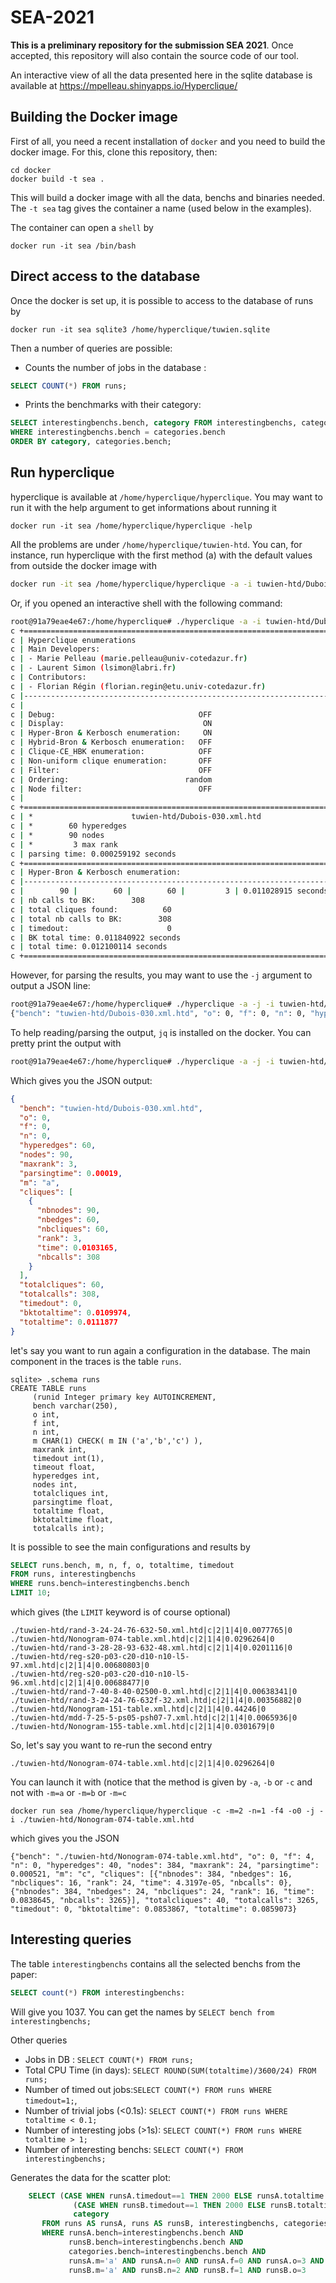 # SEA-2021

**This is a preliminary repository for the submission SEA 2021**.
Once accepted, this repository will also contain the source code of our tool.

An interactive view of all the data presented here in the sqlite database is available at
https://mpelleau.shinyapps.io/Hyperclique/


## Building the Docker image

First of all, you need a recent installation of `docker` and you need to build the docker image. For this, clone this repository, then:
```
cd docker
docker build -t sea .
```
This will build a docker image with all the data, benchs and binaries needed. The `-t sea` tag gives the container a name (used below in the examples).

The container can open a `shell` by
```
docker run -it sea /bin/bash
```

## Direct access to the database

Once the docker is set up, it is possible to access to the database of runs by
``` 
docker run -it sea sqlite3 /home/hyperclique/tuwien.sqlite
```

Then a number of queries are possible:
- Counts the number of jobs in the database : 
```sql 
SELECT COUNT(*) FROM runs;
```

- Prints the benchmarks with their category:
```sql
SELECT interestingbenchs.bench, category FROM interestingbenchs, categories
WHERE interestingbenchs.bench = categories.bench
ORDER BY category, categories.bench;
```

## Run hyperclique

hyperclique is available at `/home/hyperclique/hyperclique`. You may want to run it with the help argument to get informations about running it
```
docker run -it sea /home/hyperclique/hyperclique -help
```

All the problems are under `/home/hyperclique/tuwien-htd`. You can, for instance, run hyperclique with the first method (a) with the default values from outside the docker image with
```bash
docker run -it sea /home/hyperclique/hyperclique -a -i tuwien-htd/Dubois-030.xml.htd
```

Or, if you opened an interactive shell with the following command:
```bash
root@91a79eae4e67:/home/hyperclique# ./hyperclique -a -i tuwien-htd/Dubois-030.xml.htd     
c +============================================================================+
c | Hyperclique enumerations                                                   |
c | Main Developers:                                                           |
c | - Marie Pelleau (marie.pelleau@univ-cotedazur.fr)                          |
c | - Laurent Simon (lsimon@labri.fr)                                          |
c | Contributors:                                                              |
c | - Florian Régin (florian.regin@etu.univ-cotedazur.fr)                      |
c |----------------------------------------------------------------------------|
c |                                                                            |
c | Debug:                                OFF                                  |
c | Display:                               ON                                  |
c | Hyper-Bron & Kerbosch enumeration:     ON                                  |
c | Hybrid-Bron & Kerbosch enumeration:   OFF                                  |
c | Clique-CE_HBK enumeration:            OFF                                  |
c | Non-uniform clique enumeration:       OFF                                  |
c | Filter:                               OFF                                  |
c | Ordering:                          random                                  |
c | Node filter:                          OFF                                  |
c |                                                                            |
c +============================================================================+
c | *                      tuwien-htd/Dubois-030.xml.htd                       |
c | *        60 hyperedges                                                     |
c | *        90 nodes                                                          |
c | *         3 max rank                                                       |
c | parsing time: 0.000259192 seconds                                          |
c +============================================================================+
c | Hyper-Bron & Kerbosch enumeration:                                         |
c |----------------------------------------------------------------------------|
c |        90 |        60 |        60 |         3 | 0.011028915 seconds        |
c | nb calls to BK:        308                                                 |
c | total cliques found:          60                                           |
c | total nb calls to BK:        308                                           |
c | timedout:                      0                                           |
c | BK total time: 0.011840922 seconds                                         |
c | total time: 0.012100114 seconds                                            |
c +============================================================================+
```

However, for parsing the results, you may want to use the `-j` argument to output a JSON line:

```bash
root@91a79eae4e67:/home/hyperclique# ./hyperclique -a -j -i tuwien-htd/Dubois-030.xml.htd 
{"bench": "tuwien-htd/Dubois-030.xml.htd", "o": 0, "f": 0, "n": 0, "hyperedges": 60, "nodes": 90, "maxrank": 3, "parsingtime": 0.000228, "m": "a", "cliques": [{"nbnodes": 90, "nbedges": 60, "nbcliques": 60, "rank": 3, "time": 0.00983233, "nbcalls": 308}], "totalcliques": 60, "totalcalls": 308, "timedout": 0, "bktotaltime": 0.0104824, "totaltime": 0.0107108}
```

To help reading/parsing the output, `jq` is installed on the docker. You can pretty print the output with
``` bash
root@91a79eae4e67:/home/hyperclique# ./hyperclique -a -j -i tuwien-htd/Dubois-030.xml.htd | jq
```
Which gives you the JSON output:
```json
{
  "bench": "tuwien-htd/Dubois-030.xml.htd",
  "o": 0,
  "f": 0,
  "n": 0,
  "hyperedges": 60,
  "nodes": 90,
  "maxrank": 3,
  "parsingtime": 0.00019,
  "m": "a",
  "cliques": [
    {
      "nbnodes": 90,
      "nbedges": 60,
      "nbcliques": 60,
      "rank": 3,
      "time": 0.0103165,
      "nbcalls": 308
    }
  ],
  "totalcliques": 60,
  "totalcalls": 308,
  "timedout": 0,
  "bktotaltime": 0.0109974,
  "totaltime": 0.0111877
}
```



let's say you want to run again a configuration in the database. The main component in the traces is the table `runs`. 
```
sqlite> .schema runs 
CREATE TABLE runs
     (runid Integer primary key AUTOINCREMENT, 
     bench varchar(250), 
     o int, 
     f int,
     n int,
     m CHAR(1) CHECK( m IN ('a','b','c') ),
     maxrank int,
     timedout int(1),
     timeout float,
     hyperedges int,
     nodes int,
     totalcliques int,
     parsingtime float,
     totaltime float,
     bktotaltime float,
     totalcalls int);
```
It is possible to see the main configurations and results  by
```sql
SELECT runs.bench, m, n, f, o, totaltime, timedout
FROM runs, interestingbenchs 
WHERE runs.bench=interestingbenchs.bench
LIMIT 10;
```
which gives (the `LIMIT` keyword is of course optional)
```
./tuwien-htd/rand-3-24-24-76-632-50.xml.htd|c|2|1|4|0.0077765|0
./tuwien-htd/Nonogram-074-table.xml.htd|c|2|1|4|0.0296264|0
./tuwien-htd/rand-3-28-28-93-632-48.xml.htd|c|2|1|4|0.0201116|0
./tuwien-htd/reg-s20-p03-c20-d10-n10-l5-97.xml.htd|c|2|1|4|0.00680803|0
./tuwien-htd/reg-s20-p03-c20-d10-n10-l5-96.xml.htd|c|2|1|4|0.00688477|0
./tuwien-htd/rand-7-40-8-40-02500-0.xml.htd|c|2|1|4|0.00638341|0
./tuwien-htd/rand-3-24-24-76-632f-32.xml.htd|c|2|1|4|0.00356882|0
./tuwien-htd/Nonogram-151-table.xml.htd|c|2|1|4|0.44246|0
./tuwien-htd/mdd-7-25-5-ps05-psh07-7.xml.htd|c|2|1|4|0.0065936|0
./tuwien-htd/Nonogram-155-table.xml.htd|c|2|1|4|0.0301679|0
```
So, let's say you want to re-run the second entry
```
./tuwien-htd/Nonogram-074-table.xml.htd|c|2|1|4|0.0296264|0
```

You can launch it with (notice that the method is given by `-a`, `-b` or `-c` and not with `-m=a` or `-m=b` or `-m=c`

``` 
docker run sea /home/hyperclique/hyperclique -c -m=2 -n=1 -f4 -o0 -j -i ./tuwien-htd/Nonogram-074-table.xml.htd
```
which gives you the JSON
```
{"bench": "./tuwien-htd/Nonogram-074-table.xml.htd", "o": 0, "f": 4, "n": 0, "hyperedges": 40, "nodes": 384, "maxrank": 24, "parsingtime": 0.000521, "m": "c", "cliques": [{"nbnodes": 384, "nbedges": 16, "nbcliques": 16, "rank": 24, "time": 4.3197e-05, "nbcalls": 0}, {"nbnodes": 384, "nbedges": 24, "nbcliques": 24, "rank": 16, "time": 0.0838645, "nbcalls": 3265}], "totalcliques": 40, "totalcalls": 3265, "timedout": 0, "bktotaltime": 0.0853867, "totaltime": 0.0859073}
```

## Interesting queries

The table `interestingbenchs` contains all the selected benchs from the paper:
```sql
SELECT count(*) FROM interestingbenchs:
```
Will give you 1037. You can get the names by `SELECT bench from interestingbenchs;`

Other queries
- Jobs in DB : `SELECT COUNT(*) FROM runs;`
- Total CPU Time (in days): `SELECT ROUND(SUM(totaltime)/3600/24) FROM runs;`
- Number of timed out jobs:`SELECT COUNT(*) FROM runs WHERE timedout=1;`,
- Number of trivial jobs (<0.1s): `SELECT COUNT(*) FROM runs WHERE totaltime < 0.1;`
- Number of interesting jobs (>1s): `SELECT COUNT(*) FROM runs WHERE totaltime > 1;`
- Number of interesting benchs: `SELECT COUNT(*) FROM interestingbenchs;`

Generates the data for the scatter plot:
```sql
    SELECT (CASE WHEN runsA.timedout==1 THEN 2000 ELSE runsA.totaltime END) AS timeA, 
              (CASE WHEN runsB.timedout==1 THEN 2000 ELSE runsB.totaltime END) AS timeB,
              category
       FROM runs AS runsA, runs AS runsB, interestingbenchs, categories 
       WHERE runsA.bench=interestingbenchs.bench AND 
             runsB.bench=interestingbenchs.bench AND
             categories.bench=interestingbenchs.bench AND
             runsA.m='a' AND runsA.n=0 AND runsA.f=0 AND runsA.o=3 AND 
             runsB.m='a' AND runsB.n=2 AND runsB.f=1 AND runsB.o=3 
```
